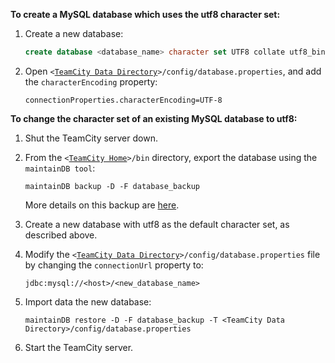 [//]: # (title: Configuring UTF8 Character Set for MySQL)
[//]: # (auxiliary-id: Configuring UTF8 Character Set for MySQL)

[//]: # (Internal note. Do not delete. "Configuring UTF8 Character Set for MySQLd89e3.txt")    
[//]: # (Internal note. Do not delete. "Configuring UTF8 Character Set for MySQLd89e8.txt")    

__To create a MySQL database which uses the utf8 character set:__
	
1. Create a new database:

    ```SQL
    create database <database_name> character set UTF8 collate utf8_bin
    ```
	
2. Open `<`[`TeamCity Data Directory`](teamcity-data-directory.md)`>/config/database.properties`, and add the `characterEncoding` property:
  
    ```Plain Text
    connectionProperties.characterEncoding=UTF-8
    ```
 
__To change the character set of an existing MySQL database to utf8:__
	
1. Shut the TeamCity server down.
2. From the `<`[`TeamCity Home`](teamcity-home-directory.md)`>/bin` directory, export the database using the `maintainDB tool`:
    
    ```Plain Text
    maintainDB backup -D -F database_backup
    ```

    More details on this backup are [here](creating-backup-via-maintaindb-command-line-tool.md#Performing+TeamCity+Data+Backup+with+maintainDB+Utility).
3. Create a new database with utf8 as the default character set, as described above.
4. Modify the `<`[`TeamCity Data Directory`](teamcity-data-directory.md)`>/config/database.properties` file by changing the `connectionUrl` property to:
        
    ```Plain Text
    jdbc:mysql://<host>/<new_database_name>
    ```
5. Import data the new database:

    ```Plain Text
    maintainDB restore -D -F database_backup -T <TeamCity Data Directory>/config/database.properties
    ```
6. Start the TeamCity server.
